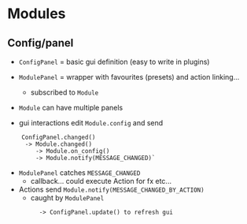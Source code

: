 # Modules

## Config/panel

* `ConfigPanel` = basic gui definition (easy to write in plugins)
* `ModulePanel` = wrapper with favourites (presets) and action linking...
   * subscribed to `Module`
* `Module` can have multiple panels

* gui interactions edit `Module.config` and send
```
    ConfigPanel.changed()
     -> Module.changed()
        -> Module.on_config()
        -> Module.notify(MESSAGE_CHANGED)`
```
* `ModulePanel` catches `MESSAGE_CHANGED`
   * callback... could execute Action for fx etc...
* Actions send `Module.notify(MESSAGE_CHANGED_BY_ACTION)`
   * caught by `ModulePanel`
```
         -> ConfigPanel.update() to refresh gui
```






